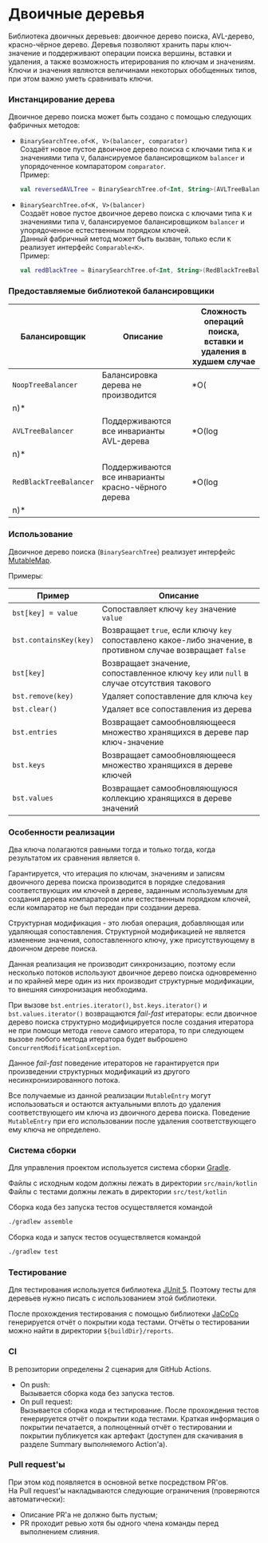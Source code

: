 # Двоичные деревья

Библиотека двоичных деревьев: двоичное дерево поиска, AVL-дерево, красно-чёрное дерево. Деревья позволяют хранить пары
ключ-значение и поддерживают операции поиска вершины, вставки и удаления, а также возможность итерирования по ключам и
значениям. Ключи и значения являются величинами некоторых обобщенных типов, при этом важно уметь сравнивать ключи.

### Инстанцирование дерева

Двоичное дерево поиска может быть создано с помощью следующих фабричных методов:

* `BinarySearchTree.of<K, V>(balancer, comparator)`  
  Создаёт новое пустое двоичное дерево поиска с ключами типа `K` и значениями типа `V`, балансируемое балансировщиком
  `balancer` и упорядоченное компаратором `comparator`.  
  Пример:
   ```kotlin
   val reversedAVLTree = BinarySearchTree.of<Int, String>(AVLTreeBalancer, reverseOrder())
   ```

* `BinarySearchTree.of<K, V>(balancer)`  
  Создаёт новое пустое двоичное дерево поиска с ключами типа `K` и значениями типа `V`, балансируемое балансировщиком
  `balancer` и упорядоченное естественным порядком ключей.  
  Данный фабричный метод может быть вызван, только если `K` реализует интерфейс `Comparable<K>`.  
  Пример:
   ```kotlin
   val redBlackTree = BinarySearchTree.of<Int, String>(RedBlackTreeBalancer)
   ```

### Предоставляемые библиотекой балансировщики

| Балансировщик          | Описание                                            | Сложность операций поиска, вставки и удаления в худшем случае |
| ---------------------- | --------------------------------------------------- | ------------------------------------------------------------- |
| `NoopTreeBalancer`     | Балансировка дерева не производится                 | *O(
n)*                                                        |
| `AVLTreeBalancer`      | Поддерживаются все инварианты AVL-дерева            | *O(log
n)*                                                    |
| `RedBlackTreeBalancer` | Поддерживаются все инварианты красно-чёрного дерева | *O(log
n)*                                                    |

### Использование

Двоичное дерево поиска (`BinarySearchTree`) реализует интерфейс
[MutableMap](https://kotlinlang.org/api/latest/jvm/stdlib/kotlin.collections/-mutable-map/).

Примеры:

| Пример                 | Описание                                                                                                    |
| ---------------------- | ----------------------------------------------------------------------------------------------------------- |
| `bst[key] = value`     | Сопоставляет ключу `key` значение `value`                                                                   |
| `bst.containsKey(key)` | Возвращает `true`, если ключу `key` сопоставлено какое-либо значение, в противном случае возвращает `false` |
| `bst[key]`             | Возвращает значение, сопоставленное ключу `key` или `null` в случае отсутствия такового                     |
| `bst.remove(key)`      | Удаляет сопоставление для ключа `key`                                                                       |
| `bst.сlear()`          | Удаляет все сопоставления из дерева                                                                         |
| `bst.entries`          | Возвращает самообновляющееся множество хранящихся в дереве пар ключ-значение                                |
| `bst.keys`             | Возвращает самообновляющееся множество хранящихся в дереве ключей                                           |
| `bst.values`           | Возвращает самообновляющуюся коллекцию хранящихся в дереве значений                                         |

### Особенности реализации

Два ключа полагаются равными тогда и только тогда, когда результатом их сравнения является `0`.

Гарантируется, что итерация по ключам, значениям и записям двоичного дерева поиска производится в порядке следования
соответствующих им ключей в дереве, заданным используемым для создания дерева компаратором или естественным порядком
ключей, если компаратор не был передан при создании дерева.

Структурная модификация - это любая операция, добавляющая или удаляющая сопоставления. Структурной модификацией не
является изменение значения, сопоставленного ключу, уже присутствующему в двоичном дереве поиска.

Данная реализация не производит синхронизацию, поэтому если несколько потоков используют двоичное дерево поиска
одновременно и по крайней мере один из них производит структурные модификации, то внешняя синхронизация необходима.

При вызове `bst.entries.iterator()`, `bst.keys.iterator()` и `bst.values.iterator()` возвращаются *fail-fast* итераторы:
если двоичное дерево поиска структурно модифицируется после создания итератора не при помощи метода `remove` самого
итератора, то при следующем вызове любого метода итератора будет выброшено `ConcurrentModificationException`.

Данное *fail-fast* поведение итераторов не гарантируется при произведении структурных модификаций из другого
несинхронизированного потока.

Все получаемые из данной реализации `MutableEntry` могут использоваться и остаются актуальными вплоть до удаления
соответствующего им ключа из двоичного дерева поиска. Поведение `MutableEntry` при его использовании после удаления
соответствующего ему ключа не определено.

### Система сборки

Для управления проектом используется система сборки [Gradle](https://gradle.org/).

Файлы с исходным кодом должны лежать в директории `src/main/kotlin` \
Файлы с тестами должны лежать в директории `src/test/kotlin`

Сборка кода без запуска тестов осуществляется командой

```bash
./gradlew assemble
```

Сборка кода и запуск тестов осуществляется командой
```bash
./gradlew test
```

### Тестирование
Для тестирования используется библиотека [JUnit 5](https://junit.org/junit5/).
Поэтому тесты для деревьев нужно писать с использованием этой библиотеки.

После прохождения тестирования с помощью библиотеки [JaCoCo](https://www.eclemma.org/jacoco/) генерируется отчёт о покрытии кода тестами.
Отчёты о тестировании можно найти в директории `${buildDir}/reports`.

### CI
В репозитории определены 2 сценария для GitHub Actions.
- On push: \
  Вызывается сборка кода без запуска тестов.
- On pull request: \
  Вызывается сборка кода и тестирование. После прохождения тестов генерируется отчёт о покрытии кода тестами.
  Краткая информация о покрытии печатается, а полноценный отчёт о тестировании и покрытии публикуется как артефакт
  (доступен для скачивания в разделе Summary выполняемого Action'а).

### Рull request'ы
При этом код появляется в основной ветке посредством PR'ов. \
На Рull request'ы накладываются следующие ограничения (проверяются автоматически):
- Описание PR'a не должно быть пустым;
- PR проходит ревью хотя бы одного члена команды перед выполнением слияния.

